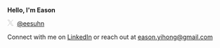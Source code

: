 <b>Hello, I'm Eason</b>

[<img height="14" src="./x.png">](https://x.com/eesuhn)&nbsp;&nbsp;[@eesuhn](https://x.com/eesuhn)

Connect with me on [LinkedIn](https://www.linkedin.com/in/eason-lim/) or reach out at [eason.yihong@gmail.com](mailto:eason.yihong@gmail.com)
